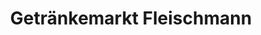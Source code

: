 ---
title: "Getränkemarkt Fleischmann"
url: /burgkirchen-an-der-alz/getraenkemarkt-fleischmann/
shop: Getränke
---